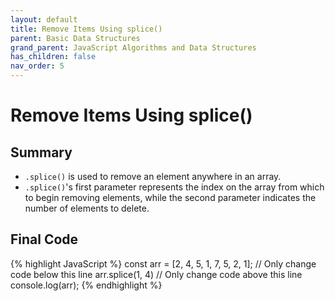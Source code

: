 ```yaml
---
layout: default
title: Remove Items Using splice()
parent: Basic Data Structures
grand_parent: JavaScript Algorithms and Data Structures
has_children: false
nav_order: 5
---
```

# Remove Items Using splice()
## Summary
- `.splice()` is used to remove an element anywhere in an array.
- `.splice()`'s first parameter represents the index on the array from which to begin removing elements, while the second parameter indicates the number of elements to delete.

## Final Code

{% highlight JavaScript %}
const arr = [2, 4, 5, 1, 7, 5, 2, 1];
// Only change code below this line
arr.splice(1, 4)
// Only change code above this line
console.log(arr);
{% endhighlight %}